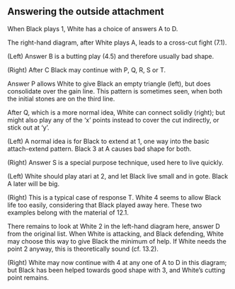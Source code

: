 ## Answering the outside attachment

<!-- fig. 5.2.1 -->
When Black plays 1, White has a choice of answers A to D.

<!-- fig. 5.2.2 -->
The right-hand diagram, after White plays A, leads to a cross-cut fight (7.1).

<!-- fig. 5.2.3 -->
(Left) Answer B is a butting play (4.5) and therefore usually bad shape.

<!-- fig. 5.2.4 -->
(Right) After C Black may continue with P, Q, R, S or T.

<!-- fig. 5.2.5 -->
Answer P allows White to give Black an empty triangle (left), but does consolidate over the gain line. This pattern is sometimes seen, when both the initial stones are on the third line.

<!-- fig. 5.2.6 -->
After Q, which is a more normal idea, White can connect solidly (right); but might also play any of the ‘x’ points instead to cover the cut indirectly, or stick out at ‘y’.

<!-- fig. 5.2.7 -->
(Left) A normal idea is for Black to extend at 1, one way into the basic attach-extend pattern. Black 3 at A causes bad shape for both.

<!-- fig. 5.2.8 -->
(Right) Answer S is a special purpose technique, used here to live quickly.

<!-- fig. 5.2.9 -->
(Left) White should play atari at 2, and let Black live small and in gote. Black A later will be big.

<!-- fig. 5.2.10 -->
(Right) This is a typical case of response T. White 4 seems to allow Black life too easily, considering that Black played
away here. These two examples belong with the material of 12.1.

<!-- fig. 5.2.11 -->
There remains to look at White 2 in the left-hand diagram here, answer D from the original list. When White is attacking, and Black defending, White may choose this way to give Black the minimum of help. If White needs the
point 2 anyway, this is theoretically sound (cf. 13.2).

<!-- fig. 5.2.12 -->
(Right) White may now continue with 4 at any one of A to D in this diagram; but Black has been helped towards good shape with 3, and White’s cutting point remains.